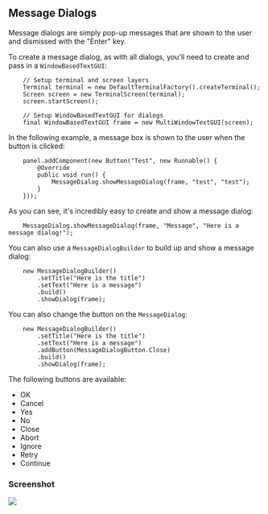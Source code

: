 Message Dialogs
---

Message dialogs are simply pop-up messages that are shown to the user and dismissed with the "Enter" key.

To create a message dialog, as with all dialogs, you'll need to create and pass in a `WindowBasedTextGUI`:

```
	// Setup terminal and screen layers
	Terminal terminal = new DefaultTerminalFactory().createTerminal();
	Screen screen = new TerminalScreen(terminal);
	screen.startScreen();

	// Setup WindowBasedTextGUI for dialogs
	final WindowBasedTextGUI frame = new MultiWindowTextGUI(screen);
```

In the following example, a message box is shown to the user when the button is clicked:

```
	panel.addComponent(new Button("Test", new Runnable() {
		@Override
		public void run() {
		    MessageDialog.showMessageDialog(frame, "test", "test");
		}
	}));
```

As you can see, it's incredibly easy to create and show a message dialog:

```
	MessageDialog.showMessageDialog(frame, "Message", "Here is a message dialog!");
```

You can also use a `MessageDialogBuilder` to build up and show a message dialog:

```
	new MessageDialogBuilder()
		.setTitle("Here is the title")
		.setText("Here is a message")
		.build()
		.showDialog(frame);
```

You can also change the button on the `MessageDialog`:

```
	new MessageDialogBuilder()
		.setTitle("Here is the title")
		.setText("Here is a message")
		.addButton(MessageDialogButton.Close)
		.build()
		.showDialog(frame);
```

The following buttons are available:

- OK
- Cancel
- Yes
- No
- Close
- Abort
- Ignore
- Retry
- Continue

### Screenshot

![](screenshots/message_dialogs.png)
